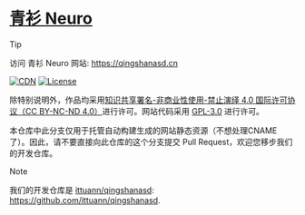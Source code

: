 # [青衫 Neuro](https://qingshanasd.cn)

> [!TIP]
> 访问 青衫 Neuro 网站: <https://qingshanasd.cn>

[![CDN][cdn-img]][cdn-url]
[![License][license-img]][license-url]

[cdn-img]: https://img.shields.io/badge/GitHub_Pages-CDN-blue?logo=github
[cdn-url]: https://qingshanasd.cn
[license-img]: https://img.shields.io/github/license/ittuann/qingshanasd
[license-url]: https://github.com/ittuann/qingshanasd/blob/main/LICENSE

除特别说明外，作品均采用[知识共享署名-非商业性使用-禁止演绎 4.0 国际许可协议（CC BY-NC-ND 4.0）](https://github.com/ittuann/qingshanasd/blob/main/LICENSE-CC-BY-NC-ND)进行许可。网站代码采用 [GPL-3.0](https://github.com/ittuann/qingshanasd/blob/main/LICENSE) 进行许可。

本仓库中此分支仅用于托管自动构建生成的网站静态资源（不想处理CNAME了）。因此，请不要直接向此仓库的这个分支提交 Pull Request，欢迎您移步我们的开发仓库。

> [!NOTE]
> 我们的开发仓库是 [ittuann/qingshanasd](https://github.com/ittuann/qingshanasd): <https://github.com/ittuann/qingshanasd>.
